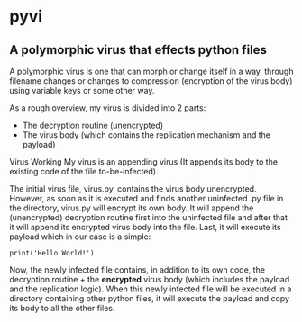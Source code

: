 # pyvi
## A polymorphic virus that effects python files

A polymorphic virus is one that can morph or change itself in a way, through filename
changes or changes to compression (encryption of the virus body) using variable keys
or some other way. 

As a rough overview, my virus is divided into 2 parts:
* The decryption routine (unencrypted)
* The virus body (which contains the replication mechanism and the payload)

Virus Working 
My virus is an appending virus (It appends its body to the existing code of the file to-be-infected).

The initial virus file, virus.py, contains the virus body unencrypted.
However, as soon as it is executed and finds another uninfected .py file in the directory,
virus.py will encrypt its own body. It will append the (unencrypted) decryption routine first into the uninfected
file and after that it will append its encrypted virus body into the file. Last, it will execute its payload which in
our case is a simple: 

```
print('Hello World!')

```

Now, the newly infected file contains, in addition to its own code, the decryption routine + the **encrypted** virus body (which includes the payload and the replication logic).
When this newly infected file will be executed in a directory containing other python files, it will execute the payload and copy its body to all the other files. 
